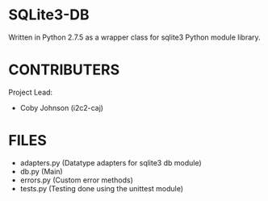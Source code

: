 SQLite3-DB
==========
Written in Python 2.7.5 as a wrapper class for sqlite3 Python module library.


CONTRIBUTERS
============
Project Lead:
+ Coby Johnson (i2c2-caj)


FILES
=====
+ adapters.py (Datatype adapters for sqlite3 db module)
+ db.py (Main)
+ errors.py (Custom error methods)
+ tests.py (Testing done using the unittest module)
